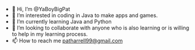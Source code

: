 - 👋 Hi, I’m @YaBoyBigPat
- 👀 I’m interested in coding in Java to make apps and games.
- 🌱 I’m currently learning Java and Python
- 💞️ I’m looking to collaborate with anyone who is also learning or is willing to help in my learning process.
- 📫 How to reach me patharrell99@gmail.com

<!---
YaBoyBigPat/YaBoyBigPat is a ✨ special ✨ repository because its `README.md` (this file) appears on your GitHub profile.
You can click the Preview link to take a look at your changes.
--->
